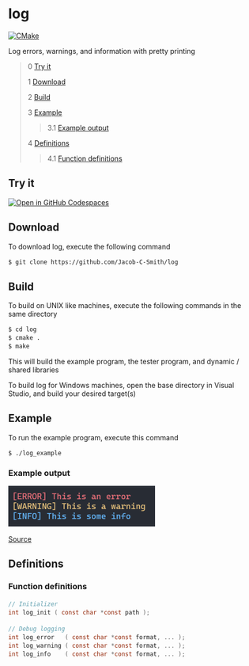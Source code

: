 # log
[![CMake](https://github.com/Jacob-C-Smith/log/actions/workflows/cmake.yml/badge.svg)](https://github.com/Jacob-C-Smith/log/actions/workflows/cmake.yml)

 Log errors, warnings, and information with pretty printing
  
  
 > 0 [Try it](#try-it)
 >
 > 1 [Download](#download)
 >
 > 2 [Build](#build)
 >
 > 3 [Example](#example)
 >
 >> 3.1 [Example output](#example-output)
 >
 > 4 [Definitions](#definitions)
 >
 >> 4.1 [Function definitions](#function-definitions)

## Try it
[![Open in GitHub Codespaces](https://github.com/codespaces/badge.svg)](https://codespaces.new/Jacob-C-Smith/log?quickstart=1)

 ## Download
 To download log, execute the following command
 ```bash
 $ git clone https://github.com/Jacob-C-Smith/log
 ```
 ## Build
 To build on UNIX like machines, execute the following commands in the same directory
 ```bash
 $ cd log
 $ cmake .
 $ make
 ```
  This will build the example program, the tester program, and dynamic / shared libraries

  To build log for Windows machines, open the base directory in Visual Studio, and build your desired target(s)
 ## Example
 To run the example program, execute this command
 ```
 $ ./log_example
 ```
 ### Example output
 
 ![](log_output.png)
 
 [Source](main.c)
 ## Definitions
 ### Function definitions
 ```c 
 // Initializer
 int log_init ( const char *const path );

 // Debug logging
 int log_error   ( const char *const format, ... );
 int log_warning ( const char *const format, ... );
 int log_info    ( const char *const format, ... );
 ```

